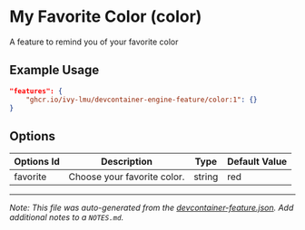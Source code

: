 
# My Favorite Color (color)

A feature to remind you of your favorite color

## Example Usage

```json
"features": {
    "ghcr.io/ivy-lmu/devcontainer-engine-feature/color:1": {}
}
```

## Options

| Options Id | Description | Type | Default Value |
|-----|-----|-----|-----|
| favorite | Choose your favorite color. | string | red |



---

_Note: This file was auto-generated from the [devcontainer-feature.json](https://github.com/ivy-lmu/devcontainer-engine-feature/blob/main/src/color/devcontainer-feature.json).  Add additional notes to a `NOTES.md`._
